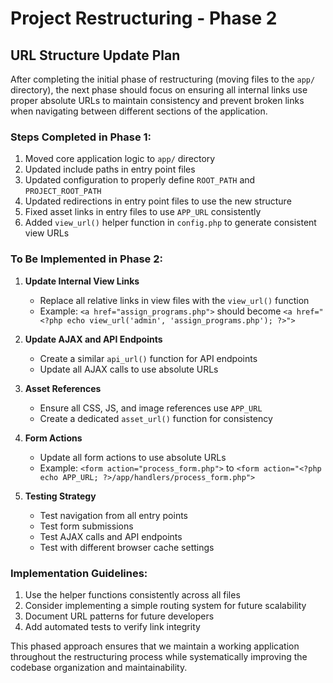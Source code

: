 # Project Restructuring - Phase 2

## URL Structure Update Plan

After completing the initial phase of restructuring (moving files to the `app/` directory), the next phase should focus on ensuring all internal links use proper absolute URLs to maintain consistency and prevent broken links when navigating between different sections of the application.

### Steps Completed in Phase 1:

1. Moved core application logic to `app/` directory
2. Updated include paths in entry point files
3. Updated configuration to properly define `ROOT_PATH` and `PROJECT_ROOT_PATH`
4. Updated redirections in entry point files to use the new structure
5. Fixed asset links in entry files to use `APP_URL` consistently
6. Added `view_url()` helper function in `config.php` to generate consistent view URLs

### To Be Implemented in Phase 2:

1. **Update Internal View Links**
   - Replace all relative links in view files with the `view_url()` function
   - Example: `<a href="assign_programs.php">` should become `<a href="<?php echo view_url('admin', 'assign_programs.php'); ?>">`

2. **Update AJAX and API Endpoints**
   - Create a similar `api_url()` function for API endpoints
   - Update all AJAX calls to use absolute URLs

3. **Asset References**
   - Ensure all CSS, JS, and image references use `APP_URL`
   - Create a dedicated `asset_url()` function for consistency

4. **Form Actions**
   - Update all form actions to use absolute URLs
   - Example: `<form action="process_form.php">` to `<form action="<?php echo APP_URL; ?>/app/handlers/process_form.php">`

5. **Testing Strategy**
   - Test navigation from all entry points
   - Test form submissions
   - Test AJAX calls and API endpoints
   - Test with different browser cache settings

### Implementation Guidelines:

1. Use the helper functions consistently across all files
2. Consider implementing a simple routing system for future scalability
3. Document URL patterns for future developers
4. Add automated tests to verify link integrity

This phased approach ensures that we maintain a working application throughout the restructuring process while systematically improving the codebase organization and maintainability.
